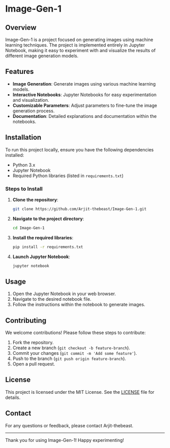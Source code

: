 # Image-Gen-1

## Overview

Image-Gen-1 is a project focused on generating images using machine learning techniques. The project is implemented entirely in Jupyter Notebook, making it easy to experiment with and visualize the results of different image generation models.

## Features

- **Image Generation**: Generate images using various machine learning models.
- **Interactive Notebooks**: Jupyter Notebooks for easy experimentation and visualization.
- **Customizable Parameters**: Adjust parameters to fine-tune the image generation process.
- **Documentation**: Detailed explanations and documentation within the notebooks.

## Installation

To run this project locally, ensure you have the following dependencies installed:

- Python 3.x
- Jupyter Notebook
- Required Python libraries (listed in `requirements.txt`)

### Steps to Install

1. **Clone the repository**:
    ```bash
    git clone https://github.com/Arjit-thebeast/Image-Gen-1.git
    ```
2. **Navigate to the project directory**:
    ```bash
    cd Image-Gen-1
    ```
3. **Install the required libraries**:
    ```bash
    pip install -r requirements.txt
    ```
4. **Launch Jupyter Notebook**:
    ```bash
    jupyter notebook
    ```

## Usage

1. Open the Jupyter Notebook in your web browser.
2. Navigate to the desired notebook file.
3. Follow the instructions within the notebook to generate images.

## Contributing

We welcome contributions! Please follow these steps to contribute:

1. Fork the repository.
2. Create a new branch (`git checkout -b feature-branch`).
3. Commit your changes (`git commit -m 'Add some feature'`).
4. Push to the branch (`git push origin feature-branch`).
5. Open a pull request.

## License

This project is licensed under the MIT License. See the [LICENSE](LICENSE) file for details.

## Contact

For any questions or feedback, please contact Arjit-thebeast.

---

Thank you for using Image-Gen-1! Happy experimenting!
